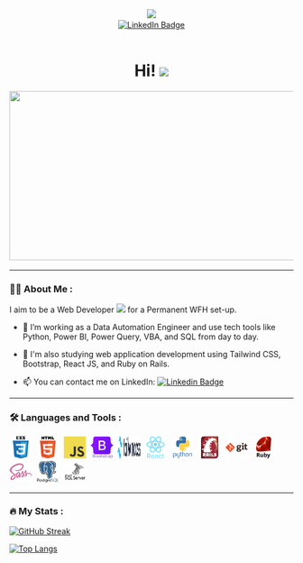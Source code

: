 <!---
jocogum10/jocogum10 is a ✨ special ✨ repository because its `README.md` (this file) appears on your GitHub profile.
You can click the Preview link to take a look at your changes.
--->

<div id="header" align="center">
  <img src="https://media.giphy.com/media/Y0uU6oq3hJ1Gu2Er1q/giphy.gif" width="100"/>
</div>

<div id="badges" align="center">
  <a href="[your-linkedin-URL](https://www.linkedin.com/in/carlos-joco-gumanay/)">
    <img src="https://img.shields.io/badge/LinkedIn-blue?style=for-the-badge&logo=linkedin&logoColor=white" alt="LinkedIn Badge"/>
  </a>
</div>

<div align="center">
  <img src="https://komarev.com/ghpvc/?username=jocogum10&style=flat-square&color=blue" alt=""/>
</div>

<div align="center">
  <h1>
    Hi!
    <img src="https://media.giphy.com/media/QWvra259h4LCvdJnxP/giphy.gif" width="30px"/>
  </h1>
</div>
 
 
<div align="center">
  <img src="https://media.giphy.com/media/3oKIPEqDGUULpEU0aQ/giphy.gif" width="600" height="300"/>
</div>

---

### :technologist: About Me :

I aim to be a Web Developer <img src="https://media.giphy.com/media/WUlplcMpOCEmTGBtBW/giphy.gif" width="30"> for a Permanent WFH set-up.

- :telescope: I’m working as a Data Automation Engineer and use tech tools like Python, Power BI, Power Query, VBA, and SQL from day to day.

- :seedling: I'm also studying web application development using Tailwind CSS, Bootstrap, React JS, and Ruby on Rails.

- :mailbox: You can contact me on LinkedIn: [![Linkedin Badge](https://img.shields.io/badge/-jocogum-blue?style=flat&logo=Linkedin&logoColor=white)](https://www.linkedin.com/in/carlos-joco-gumanay/)

---

### :hammer_and_wrench: Languages and Tools :
<div>
  <img src="https://github.com/devicons/devicon/blob/master/icons/css3/css3-original-wordmark.svg"  title="CSS3" alt="CSS" width="40" height="40"/>&nbsp;
  <img src="https://github.com/devicons/devicon/blob/master/icons/html5/html5-original-wordmark.svg" title="HTML5" alt="HTML" width="40" height="40"/>&nbsp;
  <img src="https://github.com/devicons/devicon/blob/master/icons/javascript/javascript-original.svg" title="JavaScript" alt="JavaScript" width="40" height="40"/>&nbsp;
  <img src="https://github.com/devicons/devicon/blob/master/icons/bootstrap/bootstrap-original-wordmark.svg" title="Bootstrap" alt="Bootstrap" width="40" height="40"/>&nbsp;
  <img src="https://github.com/devicons/devicon/blob/master/icons/tailwindcss/tailwindcss-original-wordmark.svg" title="Tailwind CSS" alt="Tailwind CSS" width="40" height="40"/>&nbsp;
  <img src="https://github.com/devicons/devicon/blob/master/icons/react/react-original-wordmark.svg" title="React" alt="React" width="40" height="40"/>&nbsp;
  <img src="https://github.com/devicons/devicon/blob/master/icons/python/python-original-wordmark.svg" title="Python"  alt="Python" width="40" height="40"/>&nbsp;
  <img src="https://github.com/devicons/devicon/blob/master/icons/rails/rails-original-wordmark.svg" title="Rails" alt="Rails" width="40" height="40"/>&nbsp;
  <img src="https://github.com/devicons/devicon/blob/master/icons/git/git-original-wordmark.svg" title="Git" alt="Git" width="40" height="40"/>&nbsp;
  <img src="https://github.com/devicons/devicon/blob/master/icons/ruby/ruby-original-wordmark.svg" title="Ruby" alt="Ruby" width="40" height="40"/>&nbsp;
  <img src="https://github.com/devicons/devicon/blob/master/icons/sass/sass-original.svg" title="Sass" alt="Sass" width="40" height="40"/>&nbsp;
  <img src="https://github.com/devicons/devicon/blob/master/icons/postgresql/postgresql-original-wordmark.svg" title="Postgresql" alt="Postgresql" width="40" height="40"/>&nbsp;
  <img src="https://github.com/devicons/devicon/blob/master/icons/microsoftsqlserver/microsoftsqlserver-plain-wordmark.svg" title="MS SQL" alt="MS SQL" width="40" height="40"/>&nbsp;
</div>

---

### :fire: My Stats :
[![GitHub Streak](http://github-readme-streak-stats.herokuapp.com?user=jocogum10&theme=soft-green&hide_border=true)](https://git.io/streak-stats)

[![Top Langs](https://github-readme-stats.vercel.app/api/top-langs/?username=jocogum10&theme=cobalt&layout=compact)](https://github.com/anuraghazra/github-readme-stats)

